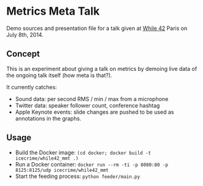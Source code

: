 Metrics Meta Talk
=================

Demo sources and presentation file for a talk given at [While 42](http://www.while42.org)
Paris on July 8th, 2014.

Concept
-------

This is an experiment about giving a talk on metrics by demoing live data of
the ongoing talk itself (how meta is that?).

It currently catches:

- Sound data: per second RMS / min / max from a microphone
- Twitter data: speaker follower count, conference hashtag
- Apple Keynote events: slide changes are pushed to be used as annotations in
the graphs.

Usage
-----

- Build the Docker image:
      `(cd docker; docker build -t icecrime/while42_mmt .)`
- Run a Docker container:
      `docker run --rm -ti -p 8080:80 -p 8125:8125/udp icecrime/while42_mmt`
- Start the feeding process:
      `python feeder/main.py`
